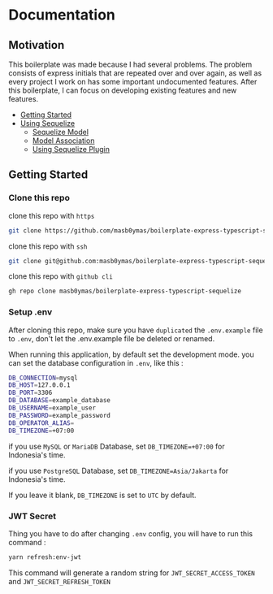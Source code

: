 # Documentation

## Motivation

This boilerplate was made because I had several problems. The problem consists of express initials that are repeated over and over again, as well as every project I work on has some important undocumented features. After this boilerplate, I can focus on developing existing features and new features.

- [Getting Started](https://github.com/masb0ymas/boilerplate-express-typescript-sequelize/blob/master/docs/repo/intro.md)
- [Using Sequelize](https://github.com/masb0ymas/boilerplate-express-typescript-sequelize/blob/master/docs/repo/sequelize.md)
  - [Sequelize Model](https://github.com/masb0ymas/boilerplate-express-typescript-sequelize/blob/master/docs/repo/sequelize.md#sequelize-model)
  - [Model Association](https://github.com/masb0ymas/boilerplate-express-typescript-sequelize/blob/master/docs/repo/sequelize.md#model-association)
  - [Using Sequelize Plugin]()

## Getting Started

### Clone this repo

clone this repo with `https`

```sh
git clone https://github.com/masb0ymas/boilerplate-express-typescript-sequelize.git
```

clone this repo with `ssh`

```sh
git clone git@github.com:masb0ymas/boilerplate-express-typescript-sequelize.git
```

clone this repo with `github cli`

```sh
gh repo clone masb0ymas/boilerplate-express-typescript-sequelize
```

### Setup .env

After cloning this repo, make sure you have `duplicated` the `.env.example` file to `.env`, don't let the .env.example file be deleted or renamed.

When running this application, by default set the development mode. you can set the database configuration in `.env`, like this :

```sh
DB_CONNECTION=mysql
DB_HOST=127.0.0.1
DB_PORT=3306
DB_DATABASE=example_database
DB_USERNAME=example_user
DB_PASSWORD=example_password
DB_OPERATOR_ALIAS=
DB_TIMEZONE=+07:00
```

if you use `MySQL` or `MariaDB` Database, set `DB_TIMEZONE=+07:00` for Indonesia's time.

if you use `PostgreSQL` Database, set `DB_TIMEZONE=Asia/Jakarta` for Indonesia's time.

If you leave it blank, `DB_TIMEZONE` is set to `UTC` by default.

### JWT Secret

Thing you have to do after changing `.env` config, you will have to run this command :

```sh
yarn refresh:env-jwt
```

This command will generate a random string for `JWT_SECRET_ACCESS_TOKEN` and `JWT_SECRET_REFRESH_TOKEN`
